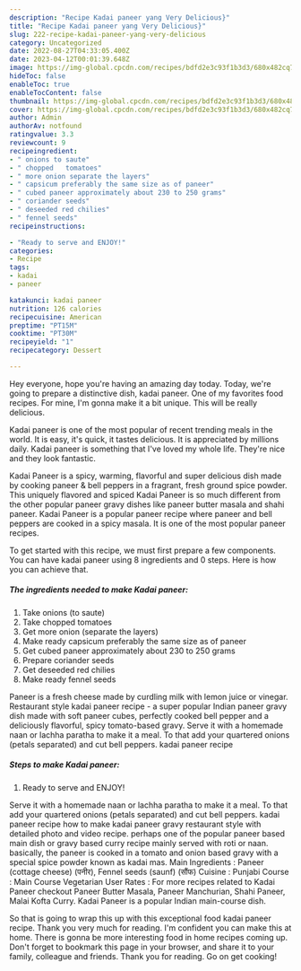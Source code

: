 ```yaml
---
description: "Recipe Kadai paneer yang Very Delicious}"
title: "Recipe Kadai paneer yang Very Delicious}"
slug: 222-recipe-kadai-paneer-yang-very-delicious
category: Uncategorized
date: 2022-08-27T04:33:05.400Z
date: 2023-04-12T00:01:39.648Z
image: https://img-global.cpcdn.com/recipes/bdfd2e3c93f1b3d3/680x482cq70/kadai-paneer-recipe-main-photo.jpg
hideToc: false
enableToc: true
enableTocContent: false
thumbnail: https://img-global.cpcdn.com/recipes/bdfd2e3c93f1b3d3/680x482cq70/kadai-paneer-recipe-main-photo.jpg
cover: https://img-global.cpcdn.com/recipes/bdfd2e3c93f1b3d3/680x482cq70/kadai-paneer-recipe-main-photo.jpg
author: Admin
authorAv: notfound
ratingvalue: 3.3
reviewcount: 9
recipeingredient:
- " onions to saute"
- " chopped   tomatoes"
- " more onion separate the layers"
- " capsicum preferably the same size as of paneer"
- " cubed paneer approximately about 230 to 250 grams"
- " coriander seeds"
- " deseeded red chilies"
- " fennel seeds"
recipeinstructions:

- "Ready to serve and ENJOY!"
categories:
- Recipe
tags:
- kadai
- paneer

katakunci: kadai paneer 
nutrition: 126 calories
recipecuisine: American
preptime: "PT15M"
cooktime: "PT30M"
recipeyield: "1"
recipecategory: Dessert

---
```



Hey everyone, hope you're having an amazing day today. Today, we're going to prepare a distinctive dish, kadai paneer. One of my favorites food recipes. For mine, I'm gonna make it a bit unique. This will be really delicious.

Kadai paneer is one of the most popular of recent trending meals in the world. It is easy, it's quick, it tastes delicious. It is appreciated by millions daily. Kadai paneer is something that I've loved my whole life. They're nice and they look fantastic.

Kadai Paneer is a spicy, warming, flavorful and super delicious dish made by cooking paneer &amp; bell peppers in a fragrant, fresh ground spice powder. This uniquely flavored and spiced Kadai Paneer is so much different from the other popular paneer gravy dishes like paneer butter masala and shahi paneer. Kadai Paneer is a popular paneer recipe where paneer and bell peppers are cooked in a spicy masala. It is one of the most popular paneer recipes.


To get started with this recipe, we must first prepare a few components. You can have kadai paneer using 8 ingredients and 0 steps. Here is how you can achieve that.

<!--inarticleads1-->

##### The ingredients needed to make Kadai paneer:

1. Take  onions (to saute)
1. Take  chopped   tomatoes
1. Get  more onion (separate the layers)
1. Make ready  capsicum preferably the same size as of paneer
1. Get  cubed paneer approximately about 230 to 250 grams
1. Prepare  coriander seeds
1. Get  deseeded red chilies
1. Make ready  fennel seeds


Paneer is a fresh cheese made by curdling milk with lemon juice or vinegar. Restaurant style kadai paneer recipe - a super popular Indian paneer gravy dish made with soft paneer cubes, perfectly cooked bell pepper and a deliciously flavorful, spicy tomato-based gravy. Serve it with a homemade naan or lachha paratha to make it a meal. To that add your quartered onions (petals separated) and cut bell peppers. kadai paneer recipe 

<!--inarticleads2-->

##### Steps to make Kadai paneer:


1. Ready to serve and ENJOY!

Serve it with a homemade naan or lachha paratha to make it a meal. To that add your quartered onions (petals separated) and cut bell peppers. kadai paneer recipe how to make kadai paneer gravy restaurant style with detailed photo and video recipe. perhaps one of the popular paneer based main dish or gravy based curry recipe mainly served with roti or naan. basically, the paneer is cooked in a tomato and onion based gravy with a special spice powder known as kadai mas. Main Ingredients : Paneer (cottage cheese) (पनीर), Fennel seeds (saunf) (सौंफ) Cuisine : Punjabi Course : Main Course Vegetarian User Rates : For more recipes related to Kadai Paneer checkout Paneer Butter Masala, Paneer Manchurian, Shahi Paneer, Malai Kofta Curry. Kadai Paneer is a popular Indian main-course dish. 

So that is going to wrap this up with this exceptional food kadai paneer recipe. Thank you very much for reading. I'm confident you can make this at home. There is gonna be more interesting food in home recipes coming up. Don't forget to bookmark this page in your browser, and share it to your family, colleague and friends. Thank you for reading. Go on get cooking!
